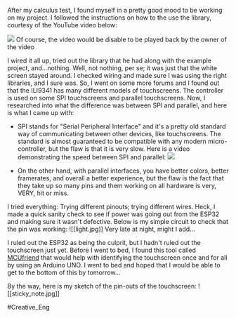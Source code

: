 After my calculus test, I found myself in a pretty good mood to be working on my project.  I followed the instructions on how to the use the library, courtesy of the YouTube video below: 

![](https://www.youtube.com/watch?v=wdC3DRhCdgM)
    Of course, the video would be disable to be played back by the owner of the video

I wired it all up, tried out the library that he had along with the example project, and...nothing.  Well, not nothing, per se; it was just that the white screen stayed around.  I checked wiring and made sure I was using the right libraries, and I sure was.  So, I went on some more forums and I found out that the ILI9341 has many different models of touchscreens.  The controller is used on some SPI touchscreens and parallel touchscreens.  Now, I researched into what the difference was between SPI and parallel, and here is what I came up with:

- SPI stands for "Serial Peripheral Interface" and it's a pretty old standard way of communicating between other devices, like touchscreens.  The standard is almost guaranteed to be compatible with any modern micro-controller, but the flaw is that it is very slow.  Here is a video demonstrating the speed between SPI and parallel: 
![](https://www.youtube.com/watch?v=ZtCMIAmLSh8)

- On the other hand, with parallel interfaces, you have better colors, better framerates, and overall a better experience, but the flaw is the fact that they take up so many pins and them working on all hardware is very, VERY, hit or miss.  

I tried everything: Trying different pinouts; trying different wires.  Heck, I made a quick sanity check to see if power was going out from the ESP32 and making sure it wasn't defective.  Below is my simple circuit to check that the pin was working: 
![[light.jpg]]
    Very late at night, might I add...

I ruled out the ESP32 as being the culprit, but I hadn't ruled out the touchscreen just yet.  Before I went to bed, I found this tool called [MCUfriend](https://github.com/prenticedavid/MCUFRIEND_kbv) that would help with identifying the touchscreen once and for all by using an Arduino UNO.  I went to bed and hoped that I would be able to get to the bottom of this by tomorrow...

By the way, here is my sketch of the pin-outs of the touchscreen:
![[sticky_note.jpg]]


#Creative_Eng 
